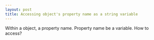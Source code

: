 ```yaml
---
layout: post
title: Accessing object's property name as a string variable
---
```

Within a object, a property name. Property name be a variable. How to access?
<!--stackedit_data:
eyJoaXN0b3J5IjpbMjU3NDcxMTg3XX0=
-->